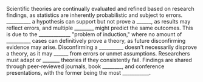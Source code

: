 Scientific theories are continually evaluated and refined based on research findings, as statistics are inherently probabilistic and subject to errors. __________ a hypothesis can support but not prove a ______, as results may reflect errors, and multiple ________ might predict the same outcomes. This is due to the _____________ "problem of induction," where no amount of __________ cases can definitively prove a theory, as future disconfirming evidence may arise. Disconfirming a __________ doesn't necessarily disprove a theory, as it may ______ from errors or unmet assumptions. Researchers must adapt or _______ theories if they consistently fail. Findings are shared through peer-reviewed journals, book ________, and conference presentations, with the former being the most ___________.